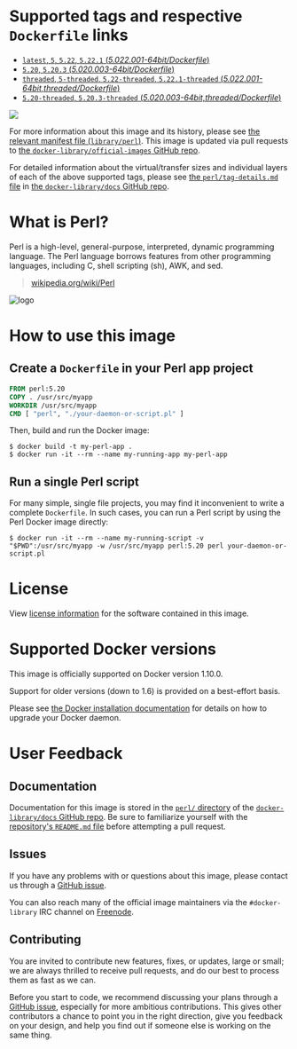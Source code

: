 # Supported tags and respective `Dockerfile` links

-	[`latest`, `5`, `5.22`, `5.22.1` (*5.022.001-64bit/Dockerfile*)](https://github.com/perl/docker-perl/blob/r20151213.0/5.022.001-64bit/Dockerfile)
-	[`5.20`, `5.20.3` (*5.020.003-64bit/Dockerfile*)](https://github.com/perl/docker-perl/blob/r20151213.0/5.020.003-64bit/Dockerfile)
-	[`threaded`, `5-threaded`, `5.22-threaded`, `5.22.1-threaded` (*5.022.001-64bit,threaded/Dockerfile*)](https://github.com/perl/docker-perl/blob/r20151213.0/5.022.001-64bit,threaded/Dockerfile)
-	[`5.20-threaded`, `5.20.3-threaded` (*5.020.003-64bit,threaded/Dockerfile*)](https://github.com/perl/docker-perl/blob/r20151213.0/5.020.003-64bit,threaded/Dockerfile)

[![](https://badge.imagelayers.io/perl:latest.svg)](https://imagelayers.io/?images=perl:latest,perl:5.20,perl:threaded,perl:5.20-threaded)

For more information about this image and its history, please see [the relevant manifest file (`library/perl`)](https://github.com/docker-library/official-images/blob/master/library/perl). This image is updated via pull requests to [the `docker-library/official-images` GitHub repo](https://github.com/docker-library/official-images).

For detailed information about the virtual/transfer sizes and individual layers of each of the above supported tags, please see [the `perl/tag-details.md` file](https://github.com/docker-library/docs/blob/master/perl/tag-details.md) in [the `docker-library/docs` GitHub repo](https://github.com/docker-library/docs).

# What is Perl?

Perl is a high-level, general-purpose, interpreted, dynamic programming language. The Perl language borrows features from other programming languages, including C, shell scripting (sh), AWK, and sed.

> [wikipedia.org/wiki/Perl](https://en.wikipedia.org/wiki/Perl)

![logo](https://raw.githubusercontent.com/docker-library/docs/2f0c63f66919d5f310ba8357cec5f12d93ef4208/perl/logo.png)

# How to use this image

## Create a `Dockerfile` in your Perl app project

```dockerfile
FROM perl:5.20
COPY . /usr/src/myapp
WORKDIR /usr/src/myapp
CMD [ "perl", "./your-daemon-or-script.pl" ]
```

Then, build and run the Docker image:

```console
$ docker build -t my-perl-app .
$ docker run -it --rm --name my-running-app my-perl-app
```

## Run a single Perl script

For many simple, single file projects, you may find it inconvenient to write a complete `Dockerfile`. In such cases, you can run a Perl script by using the Perl Docker image directly:

```console
$ docker run -it --rm --name my-running-script -v "$PWD":/usr/src/myapp -w /usr/src/myapp perl:5.20 perl your-daemon-or-script.pl
```

# License

View [license information](http://dev.perl.org/licenses/) for the software contained in this image.

# Supported Docker versions

This image is officially supported on Docker version 1.10.0.

Support for older versions (down to 1.6) is provided on a best-effort basis.

Please see [the Docker installation documentation](https://docs.docker.com/installation/) for details on how to upgrade your Docker daemon.

# User Feedback

## Documentation

Documentation for this image is stored in the [`perl/` directory](https://github.com/docker-library/docs/tree/master/perl) of the [`docker-library/docs` GitHub repo](https://github.com/docker-library/docs). Be sure to familiarize yourself with the [repository's `README.md` file](https://github.com/docker-library/docs/blob/master/README.md) before attempting a pull request.

## Issues

If you have any problems with or questions about this image, please contact us through a [GitHub issue](https://github.com/Perl/docker-perl/issues).

You can also reach many of the official image maintainers via the `#docker-library` IRC channel on [Freenode](https://freenode.net).

## Contributing

You are invited to contribute new features, fixes, or updates, large or small; we are always thrilled to receive pull requests, and do our best to process them as fast as we can.

Before you start to code, we recommend discussing your plans through a [GitHub issue](https://github.com/Perl/docker-perl/issues), especially for more ambitious contributions. This gives other contributors a chance to point you in the right direction, give you feedback on your design, and help you find out if someone else is working on the same thing.
